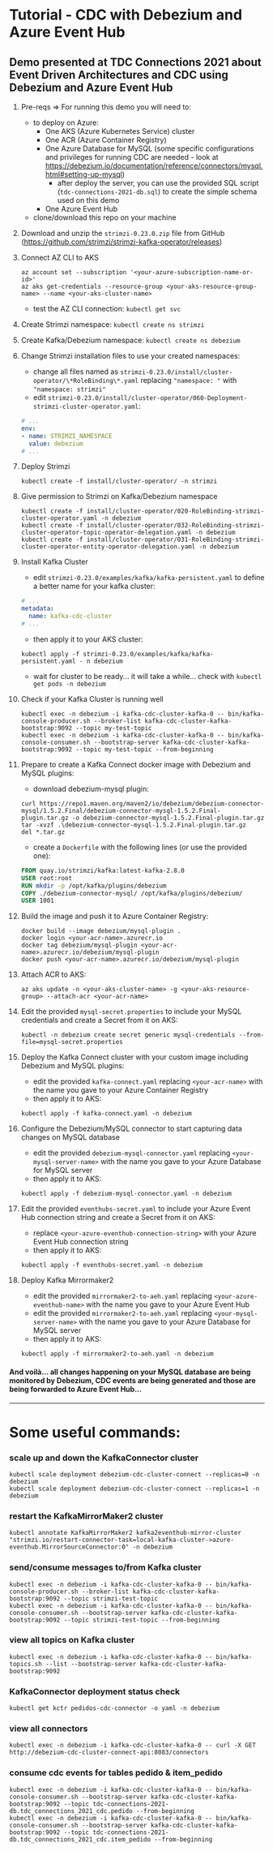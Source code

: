 # Tutorial - CDC with Debezium and Azure Event Hub
## Demo presented at TDC Connections 2021 about Event Driven Architectures and CDC using Debezium and Azure Event Hub

1. Pre-reqs => For running this demo you will need to:
 	* to deploy on Azure:
		* One AKS (Azure Kubernetes Service) cluster
		* One ACR (Azure Container Registry)
		* One Azure Database for MySQL (some specific configurations and privileges for running CDC are needed - look at https://debezium.io/documentation/reference/connectors/mysql.html#setting-up-mysql)
	   		* after deploy the server, you can use the provided SQL script (`tdc-connections-2021-db.sql`) to create the simple schema used on this demo 
		* One Azure Event Hub
	* clone/download this repo on your machine

2. Download and unzip the `strimzi-0.23.0.zip` file from GitHub (https://github.com/strimzi/strimzi-kafka-operator/releases)

3. Connect AZ CLI to AKS
	```pwsh
	az account set --subscription '<your-azure-subscription-name-or-id>'
	az aks get-credentials --resource-group <your-aks-resource-group-name> --name <your-aks-cluster-name>
	```
	* test the AZ CLI connection: `kubectl get svc`

4. Create Strimzi namespace: `kubectl create ns strimzi`

5. Create Kafka/Debezium namespace: `kubectl create ns debezium`

6. Change Strimzi installation files to use your created namespaces:
	* change all files named as `strimzi-0.23.0/install/cluster-operator/\*RoleBinding\*.yaml` replacing `"namespace: "` with `"namespace: strimzi"`
	* edit `strimzi-0.23.0/install/cluster-operator/060-Deployment-strimzi-cluster-operator.yaml`:
	```yaml
	# ...
	env:
	- name: STRIMZI_NAMESPACE
	  value: debezium
	# ...
	```
7. Deploy Strimzi
	```pwsh
	kubectl create -f install/cluster-operator/ -n strimzi
	``` 
8. Give permission to Strimzi on Kafka/Debezium namespace
	```pwsh
	kubectl create -f install/cluster-operator/020-RoleBinding-strimzi-cluster-operator.yaml -n debezium
	kubectl create -f install/cluster-operator/032-RoleBinding-strimzi-cluster-operator-topic-operator-delegation.yaml -n debezium
	kubectl create -f install/cluster-operator/031-RoleBinding-strimzi-cluster-operator-entity-operator-delegation.yaml -n debezium
	```
9. Install Kafka Cluster
	* edit `strimzi-0.23.0/examples/kafka/kafka-persistent.yaml` to define a better name for your kafka cluster:
	```yaml
	# ...
	metadata:
	  name: kafka-cdc-cluster
	# ...
	```
	* then apply it to your AKS cluster:
	```pwsh
	kubectl apply -f strimzi-0.23.0/examples/kafka/kafka-persistent.yaml - n debezium
	```
	* wait for cluster to be ready... it will take a while... check with `kubectl get pods -n debezium`
	
10. Check if your Kafka Cluster is running well
	```pwsh
	kubectl exec -n debezium -i kafka-cdc-cluster-kafka-0 -- bin/kafka-console-producer.sh --broker-list kafka-cdc-cluster-kafka-bootstrap:9092 --topic my-test-topic
	kubectl exec -n debezium -i kafka-cdc-cluster-kafka-0 -- bin/kafka-console-consumer.sh --bootstrap-server kafka-cdc-cluster-kafka-bootstrap:9092 --topic my-test-topic --from-beginning
	```
11. Prepare to create a Kafka Connect docker image with Debezium and MySQL plugins:
	* download debezium-mysql plugin:
	```pwsh
	curl https://repo1.maven.org/maven2/io/debezium/debezium-connector-mysql/1.5.2.Final/debezium-connector-mysql-1.5.2.Final-plugin.tar.gz -o debezium-connector-mysql-1.5.2.Final-plugin.tar.gz
	tar -xvzf .\debezium-connector-mysql-1.5.2.Final-plugin.tar.gz
	del *.tar.gz
	```
	* create a `Dockerfile` with the following lines (or use the provided one):
	```dockerfile
	FROM quay.io/strimzi/kafka:latest-kafka-2.8.0
	USER root:root
	RUN mkdir -p /opt/kafka/plugins/debezium
	COPY ./debezium-connector-mysql/ /opt/kafka/plugins/debezium/
	USER 1001
	```
13. Build the image and push it to Azure Container Registry:
	```pwsh
	docker build --image debezium/mysql-plugin .
	docker login <your-acr-name>.azurecr.io
	docker tag debezium/mysql-plugin <your-acr-name>.azurecr.io/debezium/mysql-plugin
	docker push <your-acr-name>.azurecr.io/debezium/mysql-plugin
	```
12. Attach ACR to AKS:
	```pwsh
	az aks update -n <your-aks-cluster-name> -g <your-aks-resource-group> --attach-acr <your-acr-name>
	```
13. Edit the provided `mysql-secret.properties` to include your MySQL credentials and create a Secret from it on AKS:
	```pwsh
	kubectl -n debezium create secret generic mysql-credentials --from-file=mysql-secret.properties
	```
14. Deploy the Kafka Connect cluster with your custom image including Debezium and MySQL plugins:
	* edit the provided `kafka-connect.yaml` replacing `<your-acr-name>` with the name you gave to your Azure Container Registry
	* then apply it to AKS:
	```pwsh
	kubectl apply -f kafka-connect.yaml -n debezium
	```
15. Configure the Debezium/MySQL connector to start capturing data changes on MySQL database
	* edit the provided `debezium-mysql-connector.yaml` replacing `<your-mysql-server-name>` with the name you gave to your Azure Database for MySQL server
	* then apply it to AKS:
	```pwsh
	kubectl apply -f debezium-mysql-connector.yaml -n debezium
	```
16. Edit the provided `eventhubs-secret.yaml` to include your Azure Event Hub connection string and create a Secret from it on AKS:
	* replace `<your-azure-eventhub-connection-string>` with your Azure Event Hub connection string
	* then apply it to AKS:
	```pwsh
	kubectl apply -f eventhubs-secret.yaml -n debezium
	```
17. Deploy Kafka Mirrormaker2
	* edit the provided `mirrormaker2-to-aeh.yaml` replacing `<your-azure-eventhub-name>` with the name you gave to your Azure Event Hub
	* edit the provided `mirrormaker2-to-aeh.yaml` replacing `<your-mysql-server-name>` with the name you gave to your Azure Database for MySQL server
	* then apply it to AKS:
	```pwsh
	kubectl apply -f mirrormaker2-to-aeh.yaml -n debezium
	```
	
####
#### And voilà... all changes happening on your MySQL database are being monitored by Debezium, CDC events are being generated and those are being forwarded to Azure Event Hub... 
####



---
# Some useful commands:

### scale up and down the KafkaConnector cluster
```pwsh
kubectl scale deployment debezium-cdc-cluster-connect --replicas=0 -n debezium
kubectl scale deployment debezium-cdc-cluster-connect --replicas=1 -n debezium
```

### restart the KafkaMirrorMaker2 cluster
```pwsh
kubectl annotate KafkaMirrorMaker2 kafka2eventhub-mirror-cluster "strimzi.io/restart-connector-task=local-kafka-cluster->azure-eventhub.MirrorSourceConnector:0" -n debezium
```

### send/consume messages to/from Kafka cluster
```pwsh
kubectl exec -n debezium -i kafka-cdc-cluster-kafka-0 -- bin/kafka-console-producer.sh --broker-list kafka-cdc-cluster-kafka-bootstrap:9092 --topic strimzi-test-topic
kubectl exec -n debezium -i kafka-cdc-cluster-kafka-0 -- bin/kafka-console-consumer.sh --bootstrap-server kafka-cdc-cluster-kafka-bootstrap:9092 --topic strimzi-test-topic --from-beginning
```

### view all topics on Kafka cluster
```pwsh
kubectl exec -n debezium -i kafka-cdc-cluster-kafka-0 -- bin/kafka-topics.sh --list --bootstrap-server kafka-cdc-cluster-kafka-bootstrap:9092
```

### KafkaConnector deployment status check
```pwsh
kubectl get kctr pedidos-cdc-connector -o yaml -n debezium
```

### view all connectors
```pwsh
kubectl exec -n debezium -i kafka-cdc-cluster-kafka-0 -- curl -X GET http://debezium-cdc-cluster-connect-api:8083/connectors
```

### consume cdc events for tables pedido & item_pedido
```pwsh
kubectl exec -n debezium -i kafka-cdc-cluster-kafka-0 -- bin/kafka-console-consumer.sh --bootstrap-server kafka-cdc-cluster-kafka-bootstrap:9092 --topic tdc-connections-2021-db.tdc_connections_2021_cdc.pedido --from-beginning
kubectl exec -n debezium -i kafka-cdc-cluster-kafka-0 -- bin/kafka-console-consumer.sh --bootstrap-server kafka-cdc-cluster-kafka-bootstrap:9092 --topic tdc-connections-2021-db.tdc_connections_2021_cdc.item_pedido --from-beginning
```
